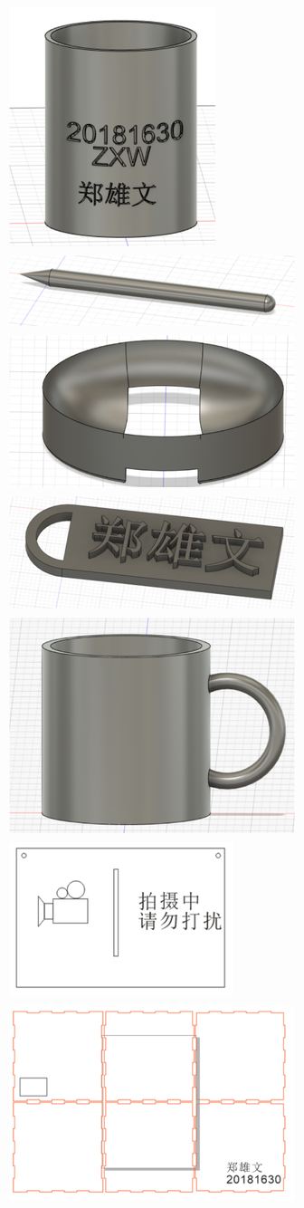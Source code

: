 ![](bitong.png)

![](qianbi.png)

![](feizaohe.png)

![](mingpai.png)

![](shuibei.png)

![](jiguangqiege-guapai.png)

![](hezi.png)